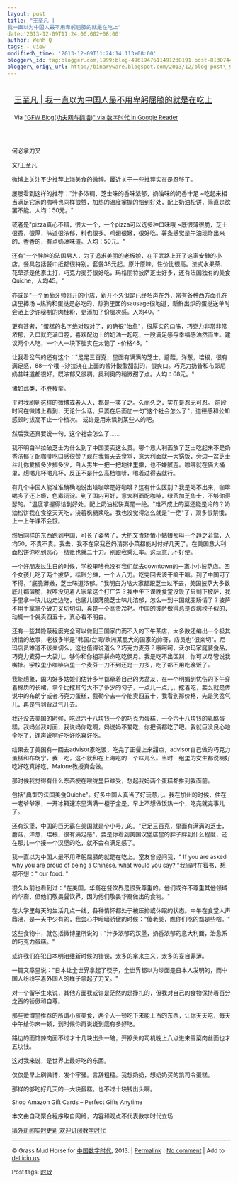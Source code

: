 ```yaml
--- 
layout: post 
title: "王至凡 |
我一直以为中国人最不用卑躬屈膝的就是在吃上" 
date:'2013-12-09T11:24:00.002+08:00' 
author: Wenh Q
tags: - view
modified\_time: '2013-12-09T11:24:14.113+08:00' 
blogger\_id: tag:blogger.com,1999:blog-4961947611491238191.post-8130744041394953036
blogger\_orig\_url: http://binaryware.blogspot.com/2013/12/blog-post\_9.html
---
```

<div style="margin: 10px; padding: 5px;">

<div style="font-size: 18px;">

[王至凡 |
我一直以为中国人最不用卑躬屈膝的就是在吃上](http://feedproxy.google.com/~r/chinagfwblog/~3/tesNSH9OoOM/)

</div>

<div style="font-size: 13px;">

Via ["GFW Blog(功夫网与翻墙)" via 数字时代 in Google
Reader](https://www.blogger.com/blogger.g?blogID=4961947611491238191)

</div>

</div>

<div style="font-size: 13px; padding: 15px 0 10px 10px;">

何必拿刀叉

文/王至凡

微博上关注不少推荐上海美食的微博。最近关于一些推荐实在是忍够了。

屡屡看到这样的推荐："汁多浓稠，芝士味的香味浓郁，奶油味的奶香十足
~吃起来相当满足它家的咖啡也同样很赞，加热的温度掌握的恰到好处，配上奶油松饼，简直是欲罢不能。人均：50元。"

或者是"pizza真心不错，很大一个，一个pizza可以选多种口味哦
~底很薄很脆，芝士很香，很厚，味道很浓郁，料也很多。鸡翅很嫩，很好吃。薯条感觉是牛油现炸出来的，香香的，有点奶油味道。人均：50元。"

还有"一个胖胖的法国男人，为了追求美丽的老板娘，在平武路上开了这家安静的小店，餐具包括餐巾纸都很特别。套餐38元起，原汁原味，性价比很高。法式水果茶、花草茶是他家主打，巧克力麦芬很好吃，玛格丽特披萨芝士好多，还有法国独有的美食Quiche，人均45。"

亦或是"一个葡萄牙帅哥开的小店，新开不久但是已经名声在外，常有各种西方面孔在店里捧场
~热狗和蛋挞是必吃的，热狗里面的sausage很地道，新鲜出炉的蛋挞送单时会洒上少许秘制的肉桂粉，更添加了份层次感。人均40。"

更有甚者，"蛋糕的名字绝对取对了，的确很"治愈"，很厚实的口味，巧克力非常非常浓郁，入口就充满口腔，喜欢配边上的奶油一起吃，一股满足感与幸福感油然而生。建议两个人吃，一个人一块下肚实在太饱了
~价格48。"

让我看岔气的还有这个："足足三百克，里面有满满的芝士，蘑菇，洋葱，培根，很有满足感，88一个哦
~沙拉浇在上面的酱汁酸酸甜甜的，很爽口。巧克力奶昔和布郎尼奶昔味道都很好，既浓郁又很稠，奥利奥的稍微甜了点。人均：68元。"

诸如此类，不胜枚举。

平时我刷到这样的微博或者人人，都是一笑了之。久而久之，实在是忍无可忍。
前段时间在微博上看到，无论什么话，只要在后面加一句"这个社会怎么了"，道德感和公知感顿时拔高不止一个档次。
或许是用来讽刺某些人的吧。

然后我还真要说一句，这个社会怎么了……

我不明白半拉破芝士为什么到了中国要卖这么贵。哪个意大利面放了芝士吃起来不是奶香浓郁？配咖啡吃口感很赞？现在我每天去食堂，意大利面就一大锅饭，旁边一盆芝士丝儿你爱搁多少搁多少，白人男生一把一把地往里撒，也不嫌腻歪。咖啡就在俩大桶里，想喝几杯喝几杯，反正不是什么高档咖啡，喝着过得去就行。

有几个中国人能准准确确地说出啥咖啡是好咖啡？这有什么区别？我是喝不出来，咖啡喝多了还上瘾，色素沉淀。到了国内可好，意大利面配咖啡，绿茶加芝华士，不够你得瑟的。"温度掌握得恰到好处，配上奶油松饼真是一绝。"难不成上的菜还能是冷的？奶油松饼我在食堂天天吃，浇着枫糖浆吃，我也没觉得怎么就是"一绝"了，顶多很禁饿，上一上午课不会饿。

然后同样的东西跑到中国，可长了姿势了，大把文青矫情小姑娘那叫一个趋之若鹜，人均50，不贵不贵。我去，我不在家我爸妈清粥小菜都能对付好几天了。在美国意大利面松饼你吃到恶心一结账也就二十刀。别跟我乘汇率。这玩意儿不好使。

一个好朋友过生日的时候，学校里啥也没有我们就去downtown的一家小小披萨店。四个女孩儿吃了两个披萨，结账分摊，一个人八刀。吃完回去该干嘛干嘛。到了中国可了不得，"底脆薄嫩，芝士味道浓郁。"我明白为啥大家都跟芝士过不去，美国披萨大多数底儿都薄脆，我咋没见着人家拿这个打广告？我中午下课晚食堂没饭了只剩下披萨，我手里拿一块儿边走边吃，也底儿很薄脆芝士味儿浓郁，怎么一到中国就变矫情了？披萨不用手拿拿个破刀叉切切切，真是一个高贵冷艳。中国的披萨做得总是跟病秧子似的，动辄一个就卖四五十，真心看不明白。

还有一些其隐蔽程度完全可以做到三国家门而不入的下午茶店，大多数还编出一个极其矫情的故事，老板多半是"韩国/台湾/欧洲某屁大的国家的帅哥，店员也"很亲切"。尼玛店员难道不该亲切么，这也值得说道么？巧克力麦芬？哦呵呵，沃尔玛家庭装食品，巧克力麦芬一大袋儿，够你和你祖宗拼命吃吃俩月。我是吃不出区别，你可以尽管说我嘴拙。学校里小咖啡店里一个麦芬一刀不到还是一刀多，吃了都不用吃晚饭了。

我能想象，国内好多姑娘们估计多半都牵着自己的男盆友，在一个明媚到忧伤的下午穿着棉质的长裙，拿个比挖耳勺大不了多少的勺子，一点儿一点儿，挖着吃，要么就是传说中的布朗宁或者巧克力蛋糕，我勒个去一个能卖四五十，我看到那价格，先是笑岔气儿，再是气到背过气儿去。

我还没去美国的时候，吃过六十八块钱一个的巧克力蛋糕，一个六十八块钱的乳酪蛋糕。我妈坐我对面，我说妈你吃啊，妈说妈不爱吃，你把俩都吃了吧。我就巨没良心地全吃了，连声说啊好吃好吃真好吃。

结果去了美国有一回去advisor家吃饭，吃完了正餐上来甜点，advisor自己做的巧克力蛋糕和布朗宁，我一吃，这不就和在上海吃的一个味儿么。当时一组里的女生都说啊好吃好吃真好吃，Malone教授真会做。

那时候我觉得有什么东西梗在喉咙里巨难受，想起我妈两个蛋糕都推到我面前。

包括"典型的法国美食Quiche"。好多中国人真当了好玩意儿。我在加州的时候，住在一老爷爷家，一开冰箱速冻里满满一柜子全是，早上不想做饭热一个，吃完就完事儿了。

还有汉堡，中国的巨无霸在美国就是个小号儿的。"足足三百克，里面有满满的芝士，蘑菇，洋葱，培根，很有满足感"，要是你看到美国汉堡店里的胖子胖到什么程度，还在那儿一个接一个汉堡的吃，就不会有满足感了。

我一直以为中国人最不用卑躬屈膝的就是在吃上。室友曾经问我，" If you are
asked why you are proud of being a Chinese, what would you say?
"我当时在看书，想都不想：" our food. "

很久以前也看到过："在美国，华裔在餐饮界是很受尊重的。他们或许不尊重其他领域的华裔，但他们敬畏餐饮界，因为他们敬畏华裔做出的食物。"

在大学里每天的生活几点一线，各种情怀都处于被压抑或休眠的状态。中午在食堂人声鼎沸，是一天中少有的，我会心中暗暗骄傲的时候："傻老美，瞧你们吃的都是些啥。"

这些食物中，就包括微博里所说的："汁多浓郁的汉堡，奶香浓郁的意大利面，治愈系的巧克力蛋糕。"

或许我们在犯日本明治维新时候的错误，太多的拿来主义，太多的妄自菲薄。

一篇文章里说："日本让全世界拿起了筷子，全世界都以为炒面是日本人发明的，而中国人纷纷学着外国人的样子拿起了刀叉。"

对一个留学生来说，其他方面我或许是茫然的是挣扎的，但我对自己的食物保持着百分之百的骄傲和自尊。

那些微博里推荐的所谓小资美食，两个人一顿吃下来能上百的东西，让你天天吃，每天中午给你来一顿，到时候你再说说到底有多好吃。

路边的面馆辣肉面不过才十几块出头一碗，开擦头的司机晚上八点进来雪菜肉丝面也才五块钱。

这对我来说，是世界上最好吃的东西。

仅仅是早上刷微博，发个牢骚。言辞粗糙。我想奶奶，想奶奶买的凯司令蛋糕。

那样的够吃好几天的一大块蛋糕，也不过十块钱出头啊。

Shop Amazon Gift Cards – Perfect Gifts Anytime

本文由自动聚合程序取自网络，内容和观点不代表数字时代立场

[墙外新闻实时更新 欢迎订阅数字时代](http://eepurl.com/mstlf)


------------------------------------------------------------------------

© Grass Mud Horse for
[中国数字时代](http://chinadigitaltimes.net/chinese), 2013. |
[Permalink](http://chinadigitaltimes.net/chinese/2013/12/%E7%8E%8B%E8%87%B3%E5%87%A1-%E6%88%91%E4%B8%80%E7%9B%B4%E4%BB%A5%E4%B8%BA%E4%B8%AD%E5%9B%BD%E4%BA%BA%E6%9C%80%E4%B8%8D%E7%94%A8%E5%8D%91%E8%BA%AC%E5%B1%88%E8%86%9D%E7%9A%84%E5%B0%B1%E6%98%AF/)
| [No
comment](http://chinadigitaltimes.net/chinese/2013/12/%E7%8E%8B%E8%87%B3%E5%87%A1-%E6%88%91%E4%B8%80%E7%9B%B4%E4%BB%A5%E4%B8%BA%E4%B8%AD%E5%9B%BD%E4%BA%BA%E6%9C%80%E4%B8%8D%E7%94%A8%E5%8D%91%E8%BA%AC%E5%B1%88%E8%86%9D%E7%9A%84%E5%B0%B1%E6%98%AF/#comments)
| Add to
[del.icio.us](http://del.icio.us/post?url=http://chinadigitaltimes.net/chinese/2013/12/%E7%8E%8B%E8%87%B3%E5%87%A1-%E6%88%91%E4%B8%80%E7%9B%B4%E4%BB%A5%E4%B8%BA%E4%B8%AD%E5%9B%BD%E4%BA%BA%E6%9C%80%E4%B8%8D%E7%94%A8%E5%8D%91%E8%BA%AC%E5%B1%88%E8%86%9D%E7%9A%84%E5%B0%B1%E6%98%AF/&title=%E7%8E%8B%E8%87%B3%E5%87%A1%20%7C%20%E6%88%91%E4%B8%80%E7%9B%B4%E4%BB%A5%E4%B8%BA%E4%B8%AD%E5%9B%BD%E4%BA%BA%E6%9C%80%E4%B8%8D%E7%94%A8%E5%8D%91%E8%BA%AC%E5%B1%88%E8%86%9D%E7%9A%84%E5%B0%B1%E6%98%AF%E5%9C%A8%E5%90%83%E4%B8%8A)

Post tags:
[时政](http://chinadigitaltimes.net/chinese/tag/%E6%97%B6%E6%94%BF/?category=10466)

</div>
